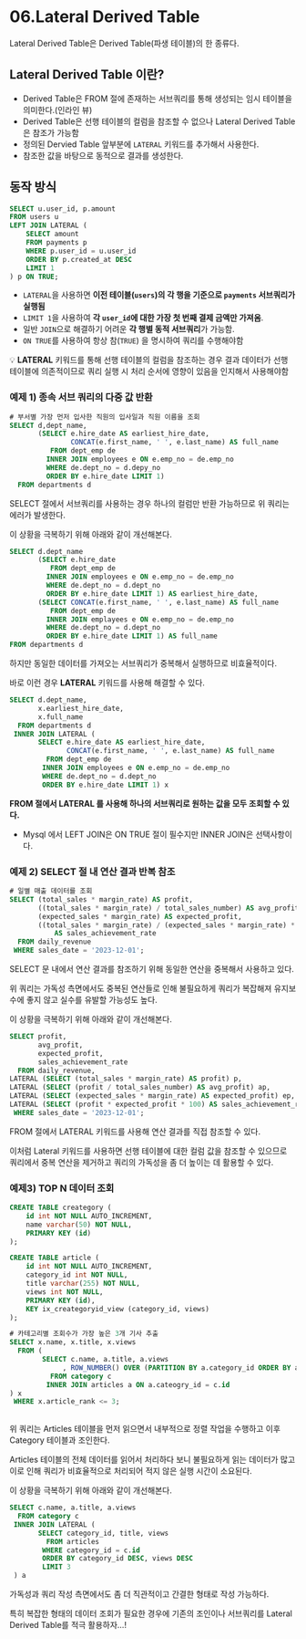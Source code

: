 # 06.Lateral Derived Table
Lateral Derived Table은 Derived Table(파생 테이블)의 한 종류다.

## Lateral Derived Table 이란?

- Derived Table은 FROM 절에 존재하는 서브쿼리를 통해 생성되는 임시 테이블을 의미한다.(인라인 뷰)
- Derived Table은 선행 테이블의 컬럼을 참조할 수 없으나 Lateral Derived Table은 참조가 가능함
- 정의된 Dervied Table 앞부분에 `LATERAL` 키워드를 추가해서 사용한다.
- 참조한 값을 바탕으로 동적으로 결과를 생성한다.

## 동작 방식

```sql
SELECT u.user_id, p.amount
FROM users u
LEFT JOIN LATERAL (
    SELECT amount 
    FROM payments p 
    WHERE p.user_id = u.user_id 
    ORDER BY p.created_at DESC 
    LIMIT 1
) p ON TRUE;

```

- `LATERAL`을 사용하면 **이전 테이블(`users`)의 각 행을 기준으로 `payments` 서브쿼리가 실행됨**
- `LIMIT 1`을 사용하여 **각 `user_id`에 대한 가장 첫 번째 결제 금액만 가져옴**.
- 일반 `JOIN`으로 해결하기 어려운 **각 행별 동적 서브쿼리**가 가능함.
- `ON TRUE`를 사용하여 항상 참(`TRUE`) 을 명시하여 쿼리를 수행해야함

💡 **LATERAL** 키워드를 통해 선행 테이블의 컬럼을 참조하는 경우 결과 데이터가 선행 테이블에 의존적이므로 쿼리 실행 시 처리 순서에 영향이 있음을 인지해서 사용해야함

### 예제 1) 종속 서브 쿼리의 다중 값 반환

```sql
# 부서별 가장 먼저 입사한 직원의 입사일과 직원 이름을 조회
SELECT d,dept_name,
       (SELECT e.hire_date AS earliest_hire_date,
               CONCAT(e.first_name, ' ', e.last_name) AS full_name
          FROM dept_emp de
         INNER JOIN employees e ON e.emp_no = de.emp_no
         WHERE de.dept_no = d.depy_no
         ORDER BY e.hire_date LIMIT 1)
  FROM departments d
```

SELECT 절에서 서브쿼리를 사용하는 경우 하나의 컬럼만 반환 가능하므로 위 쿼리는 에러가 발생한다.

이 상황을 극복하기 위해 아래와 같이 개선해본다.

```sql
SELECT d.dept_name
       (SELECT e.hire_date
          FROM dept_emp de
         INNER JOIN employees e ON e.emp_no = de.emp_no
         WHERE de.dept_no = d.dept_no
         ORDER BY e.hire_date LIMIT 1) AS earliest_hire_date,
       (SELECT CONCAT(e.first_name, ' ', e.last_name) AS full_name
          FROM dept_emp de
         INNER JOIN emplayees e ON e.emp_no = de.emp_no
         WHERE de.dept_no = d.dept_no
         ORDER BY e.hire_date LIMIT 1) AS full_name
FROM departments d
```

하지만 동일한 데이터를 가져오는 서브쿼리가 중복해서 실행하므로 비효율적이다.

바로 이런 경우 **LATERAL** 키워드를 사용해 해결할 수 있다.

```sql
SELECT d.dept_name,
       x.earliest_hire_date,
       x.full_name
  FROM departments d
 INNER JOIN LATERAL (
       SELECT e.hire_date AS earliest_hire_date,
              CONCAT(e.first_name, ' ', e.last_name) AS full_name
         FROM dept_emp de
        INNER JOIN employees e ON e.emp_no = de.emp_no
        WHERE de.dept_no = d.dept_no
        ORDER BY e.hire_date LIMIT 1) x
```

**FROM 절에서 LATERAL 를 사용해 하나의 서브쿼리로 원하는 값을 모두 조회할 수 있다.**

- Mysql 에서 LEFT JOIN은 ON TRUE 절이 필수지만 INNER JOIN은 선택사항이다.

### 예제 2) SELECT 절 내 연산 결과 반복 참조

```sql
# 일별 매출 데이터를 조회
SELECT (total_sales * margin_rate) AS profit,
       ((total_sales * margin_rate) / total_sales_number) AS avg_profit,
       (expected_sales * margin_rate) AS expected_profit,
       ((total_sales * margin_rate) / (expected_sales * margin_rate) * 100)
           AS sales_achievement_rate
  FROM daily_revenue
 WHERE sales_date = '2023-12-01';
```

SELECT 문 내에서 연산 결과를 참조하기 위해 동일한 연산을 중복해서 사용하고 있다.

위 쿼리는 가독성 측면에서도 중복된 연산들로 인해 불필요하게 쿼리가 복잡해져 유지보수에 좋지 않고 실수를 유발할 가능성도 높다.

이 상황을 극복하기 위해 아래와 같이 개선해본다.

```sql
SELECT profit,
       avg_profit,
       expected_profit,
       sales_achievement_rate
  FROM daily_revenue,
LATERAL (SELECT (total_sales * margin_rate) AS profit) p,
LATERAL (SELECT (profit / total_sales_number) AS avg_profit) ap,
LATERAL (SELECT (expected_sales * margin_rate) AS expected_profit) ep,
LATERAL (SELECT (profit * expected_profit * 100) AS sales_achievement_rate) sar
 WHERE sales_date = '2023-12-01';
```

FROM 절에서 LATERAL 키워드를 사용해 연산 결과를 직접 참조할 수 있다.

이처럼 Lateral 키워드를 사용하면 선행 테이블에 대한 컬럼 값을 참조할 수 있으므로 쿼리에서 중복 연산을 제거하고 쿼리의 가독성을 좀 더 높이는 데 활용할 수 있다.

### 예제3) TOP N 데이터 조회

```sql
CREATE TABLE creategory (
    id int NOT NULL AUTO_INCREMENT,
    name varchar(50) NOT NULL,
    PRIMARY KEY (id)
);

CREATE TABLE article (
    id int NOT NULL AUTO_INCREMENT,
    category_id int NOT NULL,
    title varchar(255) NOT NULL,
    views int NOT NULL,
    PRIMARY KEY (id),
    KEY ix_creategoryid_view (category_id, views)
);
```

```sql
# 카테고리별 조회수가 가장 높은 3개 기사 추출
SELECT x.name, x.title, x.views
  FROM (
        SELECT c.name, a.title, a.views
             , ROW_NUMBER() OVER (PARTITION BY a.category_id ORDER BY a.views DESC) AS article_rank
          FROM category c
         INNER JOIN articles a ON a.cateogry_id = c.id
) x
 WHERE x.article_rank <= 3;
  
```

위 쿼리는 Articles 테이블을 먼저 읽으면서 내부적으로 정렬 작업을 수행하고 이후 Category 테이블과 조인한다.

Articles 테이블의 전체 데이터를 읽어서 처리하다 보니 불필요하게 읽는 데이터가 많고 이로 인해 쿼리가 비효율적으로 처리되어 적지 않은 실행 시간이 소요된다.

이 상황을 극복하기 위해 아래와 같이 개선해본다.

```sql
SELECT c.name, a.title, a.views
  FROM category c
 INNER JOIN LATERAL (
       SELECT category_id, title, views
         FROM articles
        WHERE category_id = c.id
        ORDER BY category_id DESC, views DESC
        LIMIT 3
 ) a
```

가독성과 쿼리 작성 측면에서도 좀 더 직관적이고 간결한 형태로 작성 가능하다.

특히 복잡한 형태의 데이터 조회가 필요한 경우에 기존의 조인이나 서브쿼리를 Lateral Derived Table를 적극 활용하자…!